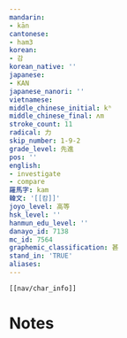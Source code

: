 ```yaml
---
mandarin:
- kān
cantonese:
- ham3
korean:
- 감
korean_native: ''
japanese:
- KAN
japanese_nanori: ''
vietnamese:
middle_chinese_initial: kʰ
middle_chinese_final: ʌm
stroke_count: 11
radical: 力
skip_number: 1-9-2
grade_level: 先進
pos: ''
english:
- investigate
- compare
羅馬字: kam
韓文: '[[캄]]'
joyo_level: 高等
hsk_level: ''
hanmun_edu_level: ''
danayo_id: 7138
mc_id: 7564
graphemic_classification: 甚
stand_in: 'TRUE'
aliases:
---
```

```meta-bind-embed
[[nav/char_info]]
```

# Notes
